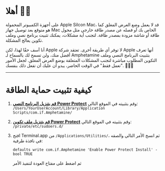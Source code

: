 # أهلا 👋🏼

على أجهزة الكمبيوتر المحمولة Apple Silcon Mac، قد لا يعمل وضع العرض المغلق كما هو متوقع بعد توصيل جهاز Mac الخاص بك أو فصله عن مصدر طاقة خارجي مثل محول طاقة أو شاشة مزودة بمصدر طاقة. لتجنب أية مشكلات، يمكنك تثبيت برنامج نصي وملف تكوين يعالج المشكلة.

أنا آسف حقًا لهذا، لكن Apple لا توفر أي طريقة أخرى. تعتقد شركة Apple أنها تعرف أفضل منك، ولن تسمح لك بالسماح لـ Amphetamine بتثبيت البرنامج النصي وملف التكوين المطلوب مباشرة لتجنب المشكلات المتعلقة بوضع العرض المغلق. لجعل الأمور "تعمل فقط" في الوقت الحاضر، يبدو أن عليك أن تفعل ذلك بنفسك. 🔨💪🏼

---

# كيفية تثبيت حماية الطاقة

1. <b>[قم بتنزيل البرنامج النصي Power Protect](https://raw.githubusercontent.com/x74353/Amphetamine/master/Files/PowerProtect_Script.zip)</b> وقم بتثبيته في الموقع التالي:<BR>
     ```/Users/YourUserAccount/Library/Application Scripts/com.if.Amphetamine/```

2. <b>[قم بتنزيل ملف تكوين Power Protect](https://raw.githubusercontent.com/x74353/Amphetamine/master/Files/PowerProtect_Configuration.zip)</b> وقم بتثبيته في الموقع التالي:<BR >
     ```/private/etc/sudoers.d/```

3. افتح Terminal.app من ```/Applications/Utilities/```، ثم انسخ الأمر التالي والصقه في نافذة طرفية:<BR>

     ```defaults write com.if.Amphetamine 'Enable Power Protect Install' -bool TRUE```

    ثم اضغط على مفتاح العودة لتنفيذ الأمر
